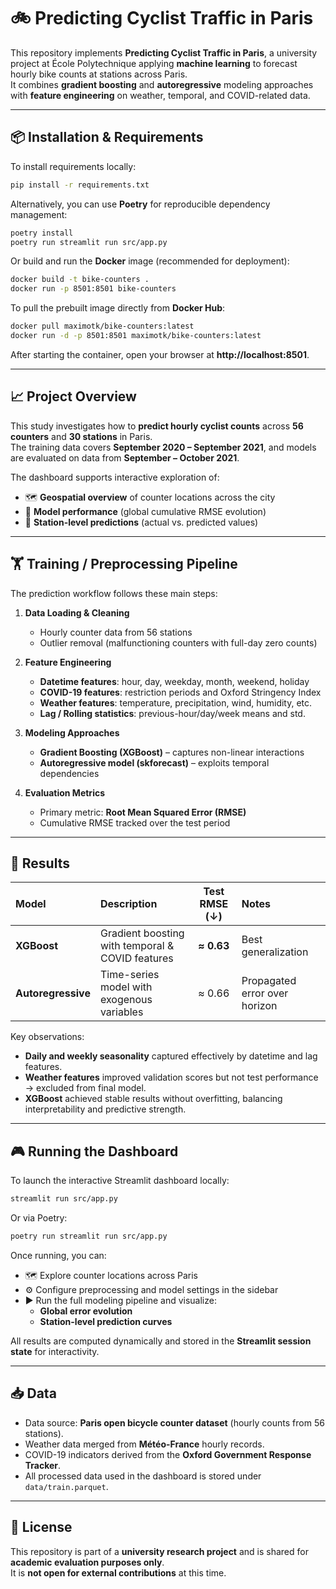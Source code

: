# 🚲 Predicting Cyclist Traffic in Paris

This repository implements **Predicting Cyclist Traffic in Paris**, a university project at École Polytechnique applying **machine learning** to forecast hourly bike counts at stations across Paris.  
It combines **gradient boosting** and **autoregressive** modeling approaches with **feature engineering** on weather, temporal, and COVID-related data.

---

## 📦 Installation & Requirements

To install requirements locally:

```bash
pip install -r requirements.txt
```

Alternatively, you can use **Poetry** for reproducible dependency management:

```bash
poetry install
poetry run streamlit run src/app.py
```

Or build and run the **Docker** image (recommended for deployment):

```bash
docker build -t bike-counters .
docker run -p 8501:8501 bike-counters
```

To pull the prebuilt image directly from **Docker Hub**:

```bash
docker pull maximotk/bike-counters:latest
docker run -d -p 8501:8501 maximotk/bike-counters:latest
```

After starting the container, open your browser at **http://localhost:8501**.

---

## 📈 Project Overview

This study investigates how to **predict hourly cyclist counts** across **56 counters** and **30 stations** in Paris.  
The training data covers **September 2020 – September 2021**, and models are evaluated on data from **September – October 2021**.

The dashboard supports interactive exploration of:

- 🗺️ **Geospatial overview** of counter locations across the city  
- 🧠 **Model performance** (global cumulative RMSE evolution)  
- 📍 **Station-level predictions** (actual vs. predicted values)  

---

## 🏋️ Training / Preprocessing Pipeline

The prediction workflow follows these main steps:

1. **Data Loading & Cleaning**  
   - Hourly counter data from 56 stations  
   - Outlier removal (malfunctioning counters with full-day zero counts)

2. **Feature Engineering**  
   - **Datetime features**: hour, day, weekday, month, weekend, holiday  
   - **COVID-19 features**: restriction periods and Oxford Stringency Index  
   - **Weather features**: temperature, precipitation, wind, humidity, etc.  
   - **Lag / Rolling statistics**: previous-hour/day/week means and std.  

3. **Modeling Approaches**  
   - **Gradient Boosting (XGBoost)** – captures non-linear interactions  
   - **Autoregressive model (skforecast)** – exploits temporal dependencies  

4. **Evaluation Metrics**  
   - Primary metric: **Root Mean Squared Error (RMSE)**  
   - Cumulative RMSE tracked over the test period  

---

## 🚀 Results

| Model | Description | Test RMSE (↓) | Notes |
|:------|:-------------|:-------------:|:------|
| **XGBoost** | Gradient boosting with temporal & COVID features | **≈ 0.63** | Best generalization |
| **Autoregressive** | Time-series model with exogenous variables | ≈ 0.66 | Propagated error over horizon |

Key observations:
- **Daily and weekly seasonality** captured effectively by datetime and lag features.  
- **Weather features** improved validation scores but not test performance → excluded from final model.  
- **XGBoost** achieved stable results without overfitting, balancing interpretability and predictive strength.

---

## 🎮 Running the Dashboard

To launch the interactive Streamlit dashboard locally:

```bash
streamlit run src/app.py
```

Or via Poetry:

```bash
poetry run streamlit run src/app.py
```

Once running, you can:

- 🗺️ Explore counter locations across Paris  
- ⚙️ Configure preprocessing and model settings in the sidebar  
- ▶️ Run the full modeling pipeline and visualize:
  - **Global error evolution**
  - **Station-level prediction curves**

All results are computed dynamically and stored in the **Streamlit session state** for interactivity.

---

## 📥 Data

- Data source: **Paris open bicycle counter dataset** (hourly counts from 56 stations).  
- Weather data merged from **Météo-France** hourly records.  
- COVID-19 indicators derived from the **Oxford Government Response Tracker**.  
- All processed data used in the dashboard is stored under `data/train.parquet`.  

---

## 📜 License

This repository is part of a **university research project** and is shared for **academic evaluation purposes only**.  
It is **not open for external contributions** at this time.
